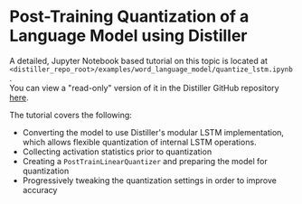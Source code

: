 # Post-Training Quantization of a Language Model using Distiller

A detailed, Jupyter Notebook based tutorial on this topic is located at `<distiller_repo_root>/examples/word_language_model/quantize_lstm.ipynb`.  
You can view a "read-only" version of it in the Distiller GitHub repository [here](https://github.com/NervanaSystems/distiller/blob/master/examples/word_language_model/quantize_lstm.ipynb).

The tutorial covers the following:

* Converting the model to use Distiller's modular LSTM implementation, which allows flexible quantization of internal LSTM operations.
* Collecting activation statistics prior to quantization
* Creating a `PostTrainLinearQuantizer` and preparing the model for quantization
* Progressively tweaking the quantization settings in order to improve accuracy